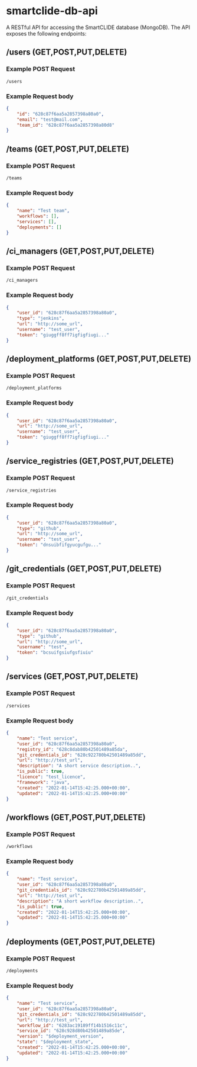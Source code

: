 # smartclide-db-api

A RESTful API for accessing the SmartCLIDE database (MongoDB). The API exposes the following endpoints:

## /users (GET,POST,PUT,DELETE)

### Example POST Request

```url
/users
```

### Example Request body

```json
{
    "id": "628c87f6aa5a2857398a80a0",
    "email": "test@mail.com",
    "team_id": "628c87f6aa5a2857398a80d8"
}	
```

## /teams (GET,POST,PUT,DELETE)

### Example POST Request

```url
/teams
```

### Example Request body

```json
{
    "name": "Test team",
    "workflows": [],
    "services": [],
    "deployments": []
}	
```

## /ci_managers (GET,POST,PUT,DELETE)

### Example POST Request

```url
/ci_managers
```

### Example Request body

```json
{
    "user_id": "628c87f6aa5a2857398a80a0",
    "type": "jenkins",
    "url": "http://some_url",
    "username": "test_user",
    "token": "giuggff8ff7igfigfiugi..."
}	
```

## /deployment_platforms (GET,POST,PUT,DELETE)

### Example POST Request

```url
/deployment_platforms
```

### Example Request body

```json
{
    "user_id": "628c87f6aa5a2857398a80a0",
    "url": "http://some_url",
    "username": "test_user",
    "token": "giuggff8ff7igfigfiugi..."
}
```

## /service_registries (GET,POST,PUT,DELETE)

### Example POST Request

```url
/service_registries
```

### Example Request body

```json
{
    "user_id": "628c87f6aa5a2857398a80a0",
    "type": "github",
    "url": "http://some_url",
    "username": "test_user",
    "token": "dnsuibfifgyucgufgu..."
}
```

## /git_credentials (GET,POST,PUT,DELETE)

### Example POST Request

```url
/git_credentials
```

### Example Request body

```json
{
    "user_id": "628c87f6aa5a2857398a80a0",
    "type": "github",
    "url": "http://some_url",
    "username": "test",
    "token": "bcsuifgsiufgsfiuiu"
}
```

## /services (GET,POST,PUT,DELETE)

### Example POST Request

```url
/services
```

### Example Request body

```json
{
    "name": "Test service",
    "user_id": "628c87f6aa5a2857398a80a0",
    "registry_id": "628c8dab80b42501489a85da",
    "git_credentials_id": "628c922780b42501489a85dd",
    "url": "http://test_url",
    "description": "A short service description..",
    "is_public": true,
    "licence": "test_licence",
    "framework": "java",
    "created": "2022-01-14T15:42:25.000+00:00",
    "updated": "2022-01-14T15:42:25.000+00:00"
}
```

## /workflows (GET,POST,PUT,DELETE)

### Example POST Request

```url
/workflows
```

### Example Request body

```json
{
    "name": "Test service",
    "user_id": "628c87f6aa5a2857398a80a0",
    "git_credentials_id": "628c922780b42501489a85dd",
    "url": "http://test_url",
    "description": "A short workflow description..",
    "is_public": true,
    "created": "2022-01-14T15:42:25.000+00:00",
    "updated": "2022-01-14T15:42:25.000+00:00"
}
```

## /deployments (GET,POST,PUT,DELETE)

### Example POST Request

```url
/deployments
```

### Example Request body

```json
{
    "name": "Test service",
    "user_id": "628c87f6aa5a2857398a80a0",
    "git_credentials_id": "628c922780b42501489a85dd",
    "url": "http://test_url",
    "workflow_id": "6283ac19189ff14b1516c11c",
    "service_id": "628c928d80b42501489a85de",
    "version": "$deployment_version",
    "state": "$deployment_state",
    "created": "2022-01-14T15:42:25.000+00:00",
    "updated": "2022-01-14T15:42:25.000+00:00"
}
```
